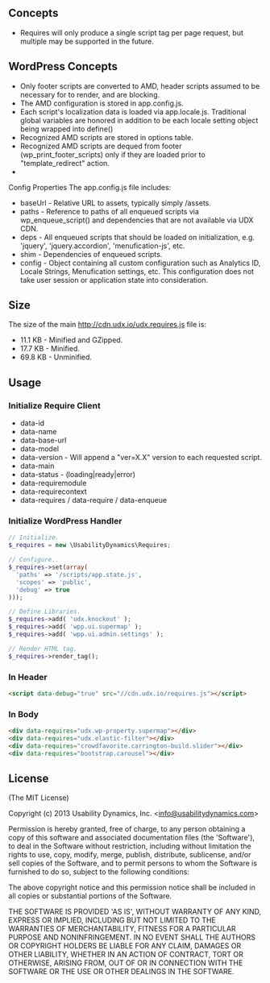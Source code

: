 ## Concepts

 - Requires will only produce a single script tag per page request, but multiple may be supported in the future.

## WordPress Concepts
* Only footer scripts are converted to AMD, header scripts assumed to be necessary for <body> to render, and are blocking.
* The AMD configuration is stored in app.config.js.
* Each script's localization data is loaded via app.locale.js. Traditional global variables are honored in addition to be each locale setting object being wrapped into define()
* Recognized AMD scripts are stored in options table.
* Recognized AMD scripts are dequed from footer (wp_print_footer_scripts) only if they are loaded prior to "template_redirect" action.
*

Config Properties
The app.config.js file includes:
* baseUrl - Relative URL to assets, typically simply /assets.
* paths - Reference to paths of all enqueued scripts via wp_enqueue_script() and dependencies that are not available via UDX CDN.
* deps - All enqueued scripts that should be loaded on initialization, e.g. 'jquery', 'jquery.accordion', 'menufication-js', etc.
* shim - Dependencies of enqueued scripts.
* config - Object containing all custom configuration such as Analytics ID, Locale Strings, Menufication settings, etc. This configuration does not take user session or application state into consideration.

## Size
The size of the main http://cdn.udx.io/udx.requires.js file is:
* 11.1 KB - Minified and GZipped.
* 17.7 KB - Minified.
* 69.8 KB - Unminified.

## Usage

### Initialize Require Client

* data-id
* data-name
* data-base-url
* data-model
* data-version - Will append a "ver=X.X" version to each requested script.
* data-main
* data-status - (loading|ready|error)
* data-requiremodule
* data-requirecontext
* data-requires / data-require / data-enqueue

### Initialize WordPress Handler

```php
// Initialize.
$_requires = new \UsabilityDynamics\Requires;

// Configure..
$_requires->set(array(
  'paths' => '/scripts/app.state.js',
  'scopes' => 'public',
  'debug' => true
)));

// Define Libraries.
$_requires->add( 'udx.knockout' );
$_requires->add( 'wpp.ui.supermap' );
$_requires->add( 'wpp.ui.admin.settings' );

// Render HTML tag.
$_requires->render_tag();
```

### In Header

```html
<script data-debug="true" src="//cdn.udx.io/requires.js"></script>
```

### In Body

```html
<div data-requires="udx.wp-property.supermap"></div>
<div data-requires="udx.elastic-filter"></div>
<div data-requires="crowdfavorite.carrington-build.slider"></div>
<div data-requires="bootstrap.carousel"></div>
```

## License

(The MIT License)

Copyright (c) 2013 Usability Dynamics, Inc. &lt;info@usabilitydynamics.com&gt;

Permission is hereby granted, free of charge, to any person obtaining
a copy of this software and associated documentation files (the
'Software'), to deal in the Software without restriction, including
without limitation the rights to use, copy, modify, merge, publish,
distribute, sublicense, and/or sell copies of the Software, and to
permit persons to whom the Software is furnished to do so, subject to
the following conditions:

The above copyright notice and this permission notice shall be
included in all copies or substantial portions of the Software.

THE SOFTWARE IS PROVIDED 'AS IS', WITHOUT WARRANTY OF ANY KIND,
EXPRESS OR IMPLIED, INCLUDING BUT NOT LIMITED TO THE WARRANTIES OF
MERCHANTABILITY, FITNESS FOR A PARTICULAR PURPOSE AND NONINFRINGEMENT.
IN NO EVENT SHALL THE AUTHORS OR COPYRIGHT HOLDERS BE LIABLE FOR ANY
CLAIM, DAMAGES OR OTHER LIABILITY, WHETHER IN AN ACTION OF CONTRACT,
TORT OR OTHERWISE, ARISING FROM, OUT OF OR IN CONNECTION WITH THE
SOFTWARE OR THE USE OR OTHER DEALINGS IN THE SOFTWARE.